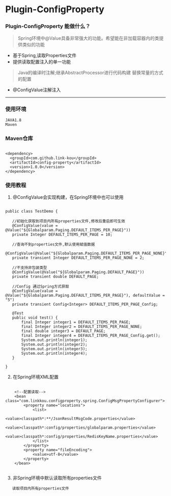# Plugin-ConfigProperty

### Plugin-ConfigProperty 能做什么？

> Spring环境中@Value具备非常强大的功能。希望能在非加载容器内的类提供类似的功能

- 基于Spring,读取Properties文件
- 提供读取配置注入的单一功能

> Java的编译时注解;继承AbstractProcessor进行代码构建
> 替换常量的方式的配置

- @ConfigValue注解注入

---
### 使用环境

    JAVA1.8
    Maven
    
### Maven仓库

 ```xml：

 <dependency>
   <groupId>com.github.link-kou</groupId>
   <artifactId>config-property</artifactId>
   <version>1.0.0</version>
 </dependency>

 ```    
    
### 使用教程

1. @ConfigValue会实现构建，在Spring环境中也可以使用

```java：

public class TestDemo {

   //初始化获取到项目内所有properties文件,修改后重启即可生效
   @ConfigValue(value = @Value("${Globalparam.Paging.DEFAULT_ITEMS_PER_PAGE}"))
   private Integer DEFAULT_ITEMS_PER_PAGE = 10;

   //查询不到properties文件,默认使用赋值数据
   @ConfigValue(@Value("${Globalparam.Paging.DEFAULT_ITEMS_PER_PAGE_NONE}"))
   private transient Integer DEFAULT_ITEMS_PER_PAGE_NONE = 2;

   //不支持非包装类型
   @ConfigValue(@Value("${Globalparam.Paging.DEFAULT_PAGE}"))
   private transient double DEFAULT_PAGE;

   //Config 通过Spring方式获取
   @ConfigValue(value = @Value("${Globalparam.Paging.DEFAULT_ITEMS_PER_PAGE}"), defaultValue = "5")
   private transient Config<Integer> DEFAULT_ITEMS_PER_PAGE_Config;

   @Test
   public void test() {
       final Integer integer1 = DEFAULT_ITEMS_PER_PAGE;
       final Integer integer2 = DEFAULT_ITEMS_PER_PAGE_NONE;
       final double integer3 = DEFAULT_PAGE;
       final Integer integer4 = DEFAULT_ITEMS_PER_PAGE_Config.get();
       System.out.println(integer1);
       System.out.println(integer2);
       System.out.println(integer3);
       System.out.println(integer4);
   }

}

```
2. 在Spring环境XML配置

```xml：

    <!--配置读取-->
    <bean class="com.linkkou.configproperty.spring.ConfigMsgPropertyConfigurer">
        <property name="locations">
            <list>
                <value>classpath*:**/JsonResultMsgCode.properties</value>
                <value>classpath*:config/properties/globalparam.properties</value>
                <value>classpath*:config/properties/RedisKeyName.properties</value>
            </list>
        </property>
        <property name="fileEncoding">
            <value>utf-8</value>
        </property>
    </bean> 
            
```

3. 非Spring环境中默认读取所有properties文件

```xml：
   读取项目内所有properties文件
```